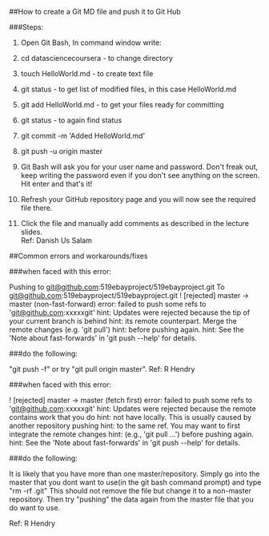 ##How to create a Git MD file and push it to Git Hub

###Steps:

1) Open Git Bash, In command window write:

2) cd datasciencecoursera - to change directory

3) touch HelloWorld.md - to create text file

4) git status - to get list of modified files, in this case HelloWorld.md

5) git add HelloWorld.md - to get your files ready for committing 

6) git status - to again find status

7) git commit -m 'Added HelloWorld.md'

8) git push -u origin master

9) Git Bash will ask you for your user name and password. Don't freak out, keep writing the password even if you don't see anything on the screen. Hit enter and that's it!

10) Refresh your GitHub repository page and you will now see the required file there.

11) Click the file and manually add comments as described in the lecture slides.  
Ref: Danish Us Salam

##Common errors and workarounds/fixes

###when faced with this error:

Pushing to git@github.com:519ebayproject/519ebayproject.git
To git@github.com:519ebayproject/519ebayproject.git
 ! [rejected]        master -> master (non-fast-forward)
error: failed to push some refs to 'git@github.com:xxxxxgit'
hint: Updates were rejected because the tip of your current branch is behind
hint: its remote counterpart. Merge the remote changes (e.g. 'git pull')
hint: before pushing again.
hint: See the 'Note about fast-forwards' in 'git push --help' for details.

###do the following:

"git push -f" or try "git pull origin master".
Ref: R Hendry

###when faced with this error:

 ! [rejected]        master -> master (fetch first)
error: failed to push some refs to 'git@github.com:xxxxxgit'
hint: Updates were rejected because the remote contains work that you do
hint: not have locally. This is usually caused by another repository pushing
hint: to the same ref. You may want to first integrate the remote changes
hint: (e.g., 'git pull ...') before pushing again.
hint: See the 'Note about fast-forwards' in 'git push --help' for details.

###do the following:

It is likely that you have more than one master/repository.
Simply go into the master that you dont want to use(in the git bash command prompt) and type "rm -rf .git"
This should not remove the file but change it to a non-master repository.
Then try "pushing" the data again from the master file that you do want to use.

Ref: R Hendry
